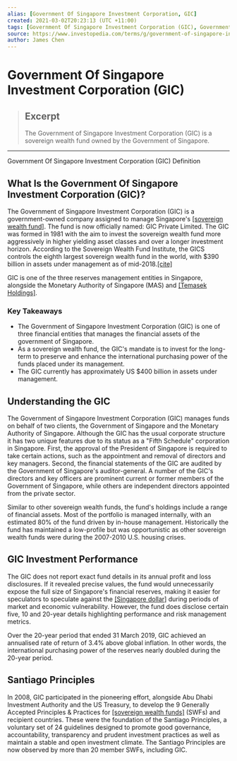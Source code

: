 ```yaml
---
alias: [Government Of Singapore Investment Corporation, GIC]
created: 2021-03-02T20:23:13 (UTC +11:00)
tags: [Government Of Singapore Investment Corporation (GIC), Government Of Singapore Investment Corporation (GIC) Definition]
source: https://www.investopedia.com/terms/g/government-of-singapore-investment-corporation.asp
author: James Chen
---
```


# Government Of Singapore Investment Corporation (GIC)

> ## Excerpt
> The Government of Singapore Investment Corporation (GIC) is a sovereign wealth fund owned by the Government of Singapore.

---

Government Of Singapore Investment Corporation (GIC) Definition
## What Is the Government Of Singapore Investment Corporation (GIC)?

The Government of Singapore Investment Corporation (GIC) is a government-owned company assigned to manage Singapore's [[sovereign wealth fund]](https://www.investopedia.com/terms/s/sovereign_wealth_fund.asp). The fund is now officially named: GIC Private Limited. The GIC was formed in 1981 with the aim to invest the sovereign wealth fund more aggressively in higher yielding asset classes and over a longer investment horizon. According to the Sovereign Wealth Fund Institute, the GICS controls the eighth largest sovereign wealth fund in the world, with $390 billion in assets under management as of mid-2018.[\[cite\]](https://report.gic.com.sg/index.html)

GIC is one of the three reserves management entities in Singapore, alongside the Monetary Authority of Singapore (MAS) and [[Temasek Holdings]](https://www.investopedia.com/terms/t/temasek-holdings.asp).

### Key Takeaways

-   The Government of Singapore Investment Corporation (GIC) is one of three financial entities that manages the financial assets of the government of Singapore.
-   As a sovereign wealth fund, the GIC's mandate is to invest for the long-term to preserve and enhance the international purchasing power of the funds placed under its management.
-   The GIC currently has approximately US $400 billion in assets under management.

## Understanding the GIC

The Government of Singapore Investment Corporation (GIC) manages funds on behalf of two clients, the Government of Singapore and the Monetary Authority of Singapore. Although the GIC has the usual corporate structure it has two unique features due to its status as a "Fifth Schedule" corporation in Singapore. First, the approval of the President of Singapore is required to take certain actions, such as the appointment and removal of directors and key managers. Second, the financial statements of the GIC are audited by the Government of Singapore's auditor-general. A number of the GIC's directors and key officers are prominent current or former members of the Government of Singapore, while others are independent directors appointed from the private sector.

Similar to other sovereign wealth funds, the fund's holdings include a range of financial assets. Most of the portfolio is managed internally, with an estimated 80% of the fund driven by in-house management. Historically the fund has maintained a low-profile but was opportunistic as other sovereign wealth funds were during the 2007-2010 U.S. housing crises.

## GIC Investment Performance

The GIC does not report exact fund details in its annual profit and loss disclosures. If it revealed precise values, the fund would unnecessarily expose the full size of Singapore's financial reserves, making it easier for speculators to speculate against the [[Singapore dollar]](https://www.investopedia.com/terms/s/sgd-singapore-dollar.asp) during periods of market and economic vulnerability. However, the fund does disclose certain five, 10 and 20-year details highlighting performance and risk management metrics.

Over the 20-year period that ended 31 March 2019, GIC achieved an annualised rate of return of 3.4% above global inflation. In other words, the international purchasing power of the reserves nearly doubled during the 20-year period.

## Santiago Principles

In 2008, GIC participated in the pioneering effort, alongside Abu Dhabi Investment Authority and the US Treasury, to develop the 9 Generally Accepted Principles & Practices for [[sovereign wealth funds]](https://www.investopedia.com/terms/s/sovereign_wealth_fund.asp) (SWFs) and recipient countries. These were the foundation of the Santiago Principles, a voluntary set of 24 guidelines designed to promote good governance, accountability, transparency and prudent investment practices as well as maintain a stable and open investment climate. The Santiago Principles are now observed by more than 20 member SWFs, including GIC.
